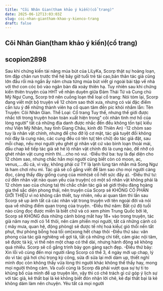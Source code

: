 ```yaml
---
title: "Cõi Nhân Gian(tham khảo ý kiến)(cổ trang)"
date: 2025-06-12T13:03:03Z
slug: coi-nhan-giantham-khao-y-kienco-trang
draft: false
---
```


## Cõi Nhân Gian(tham khảo ý kiến)(cổ trang)

## scopion2898

Sau khi chứng kiến tài năng múa bút của LiLyKa, Scorp thật sự hoảng loạn, tim đập chân run trước thế hệ bây giờ tuổi trẻ tài cao,bản thân tác giả cũng lớn đầu rồi mà ngần ấy năm chưa từng múa bút viết gì ngoài bài tập về nhà với thơ con cóc bỏ vào ngăn bàn đá xoáy thiên hạ. Tuy nhiên sau khi chứng kiến thiên truyện của HHT về nhân duyên giữa Đảm Thái Tử và Cung chủ Mỹ Ngư Cung, Scorp trở nên cuồng loạn thể loại cổ trang:
Nói tóm lại, Scorp đang viết một bộ truyện về 12 chòm sao thời xưa, nhưng có vài đặc điểm cần lưu ý để những thành viên hạ cố quan tâm đến pic khỏi nhầm lẫn:
Tên Truyện: Cõi Nhân Gian.
Thể Loại: Cổ trang
Tuy thế, nhưng thế giới được nhắc tới trong truyện hoàn toàn xuất hiện trong" cõi nhân tình mơ hồ của lòng người" tất cả những địa danh được nhắc đến đều không tồn tại( kiểu như Viện Mỹ Nhân, hay tỉnh Giang Châu, kinh đô Thiên An)
-12 chòm sao tuy là nhân vật chính, nhưng để cho đỡ lộ cơ mật, tác giả tuyệt đối không nói đây là cung nào, các cung đều có tên tự( tên chữ) do tác giả đặt, sau mỗi chap, nếu mọi người yêu ghét gì nhân vật cứ vào bình loạn thoải mái, đầu chap kế tiếp tác giả sẽ hé lộ nhân vật chính đó là cung nào, để nhỡ có ghét nhân vật cung mình thì....cho nó vui.
-Điều thứ ba: tuy là đại diện cho 12 chòm sao, nhưng chắc hẳn mọi người cũng biết còn có moon, ac, venus,....đủ cả, vì vậy, không phải cứ TY là lạnh lùng tàn nhẫn mà Song Ngư là ham chơi nhu mì. Tác giả sẽ cố gắng viết để làm sao cho mọi người càng đọc, càng thấy đây giống cung của mình(sẽ cố hết sức đấy ạ).
-Điều thứ tư: cứ đến nhân vật nào quan yếu của truyện( có một số nhân vật không phải là 12 chòm sao của chúng ta) thì chắc chắn tác giả sẽ giới thiệu đàng hoàng gia thế sắc diện phong thái, nên truyện của Scorp sẽ KHÔNG CÓ PHẦN GIỚI THIỆU vì nó không cần thiết, tuy nhiên, nếu ai quan tâm thì lần sau Scorp sẽ up ảnh tất cả các nhân vật trong truyện với tên ngoài đời và nói qua về những điểm quan trọng của truyện.
-Điều thứ năm: Bất cứ độ tuổi nào cũng đọc được miễn là biết chữ và có xem phim Trung Quốc bởi lẽ, Scorp sẽ KHÔNG đưa những cảnh bỏng mắt hay 18+ vào trong truyện, tác giả năm nay mới có 14 thôi, nên cảm phiền mọi người, tất cả những cảnh có ( mây mưa, quan hệ, động phòng) sẽ được tế nhị hoá kiểu( gió thổi nến tắt phụt, thư phòng bỗng hoá tối om)xong hết chap thôi
-Điều thứ sáu: văn phong của tác giả nghiêng về gợi tả, tất cả những chi tiết, cảm giác nội tâm, sẽ đựơc tả kỹ, vì thế nên một chap có thể dài, nhưng hành động sẽ không quá nhiều. Scorp sẽ cố gắng trình bày gọn gàng sạch đẹp.
-Điều thứ bảy: Xin lỗi vô cùng đến mọi người rằng Scorp có thể 3, 4 ngày mới up chap, lý do vì tác giả hơi chú trọng kỳ công, sửa đi sửa lại mới dám up, thiết nghĩ mình đọc còn không thấy vừa lòng thì người khác không thể thấy hay, mong mọi người thông cảm.
Và cuối cùng là Scorp đã phải vượt qua sự tự ti to khủng bố của mình để up truyện lên, vậy thì có chê trách gì cứ góp ý lịch sự với tác giả, kẻ thất bại là kẻ không biết đón nhận lời chê, kẻ đại thất bại là kẻ không dám làm nên chuyện.
Yêu tất cả mọi người